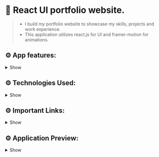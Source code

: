 # 🚧 React UI portfolio website.
> * I build my portfolio website to showcase my skills, projects and work experience.
> * This application utilizes react.js for UI and framer-motion for animations.

## ⚙️ App features:
<details>
  
<summary>Show</summary>
  
> * A responsive UI for small screen devices.
> * All components are resuable.
> * All links and icons are clickable.
> * Animated components for better look.
  </details>

## ⚙️ Technologies Used:
<details>
  
<summary>Show</summary>
  
> * React.js.
> * Tailwind CSS.
> * Framer Motion.
  </details>

## ⚙️ Important Links:
<details>
  
<summary>Show</summary>
  
> * React.js  -->  https://react.dev/ 
> * Tailwind CSS  -->  https://tailwindcss.com/docs/installation
> * Framer Motion -->  https://www.framer.com/motion/introduction/
> * React Icons  -->  https://react-icons.github.io/react-icons/
> * Background Snippets  -->  https://bg.ibelick.com/
  </details>

## ⚙️ Application Preview:
<details>
  
<summary>Show</summary>
  
> ## Hero Section. 
> * ![Screenshot_29-5-2024_162037_localhost](https://github.com/18LoneWarrior/Portfolio-Website-React/assets/107700143/23e01641-6f4c-46ce-8edb-a3998beb5e05)
> ## About Section
> * ![Screenshot_29-5-2024_162131_localhost](https://github.com/18LoneWarrior/Portfolio-Website-React/assets/107700143/c9e81de4-27b5-477f-a0a9-ad751f77ffd4)
> ## Skills Section
> *  ![Screenshot_29-5-2024_162156_localhost](https://github.com/18LoneWarrior/Portfolio-Website-React/assets/107700143/5add10c9-47b2-4813-b4bb-0b802591e701)
> ## Project Section
> * ![Screenshot_29-5-2024_162234_localhost](https://github.com/18LoneWarrior/Portfolio-Website-React/assets/107700143/8fda7657-78e9-4932-b4da-64f4d34851a7)
  </details>
